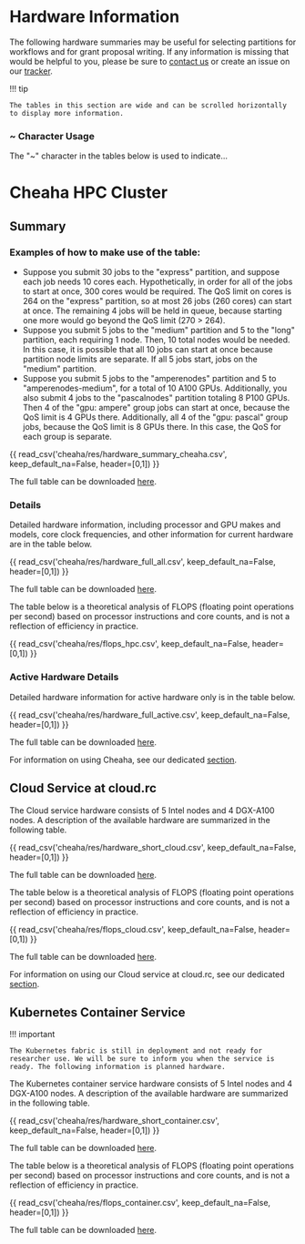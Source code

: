 # Hardware Information

The following hardware summaries may be useful for selecting partitions for workflows and for grant proposal writing. If any information is missing that would be helpful to you, please be sure to [contact us](../index.md#contact-us) or create an issue on our [tracker](https://github.com/uabrc/uabrc.github.io/issues).

<!-- markdownlint-disable MD046 -->
!!! tip

    The tables in this section are wide and can be scrolled horizontally to display more information.
<!-- markdownlint-enable MD046 -->

### ~ Character Usage

The "~" character in the tables below is used to indicate...

# Cheaha HPC Cluster

## Summary

### Examples of how to make use of the table:

- Suppose you submit 30 jobs to the "express" partition, and suppose each job needs 10 cores each. Hypothetically, in order for all of the jobs to start at once, 300 cores would be required. The QoS limit on cores is 264 on the "express" partition, so at most 26 jobs (260 cores) can start at once. The remaining 4 jobs will be held in queue, because starting one more would go beyond the QoS limit (270 > 264).
- Suppose you submit 5 jobs to the "medium" partition and 5 to the "long" partition, each requiring 1 node. Then, 10 total nodes would be needed. In this case, it is possible that all 10 jobs can start at once because partition node limits are separate. If all 5 jobs start, jobs on the "medium" partition.
- Suppose you submit 5 jobs to the "amperenodes" partition and 5 to "amperenodes-medium", for a total of 10 A100 GPUs. Additionally, you also submit 4 jobs to the "pascalnodes" partition totaling 8 P100 GPUs. Then 4 of the "gpu: ampere" group jobs can start at once, because the QoS limit is 4 GPUs there. Additionally, all 4 of the "gpu: pascal" group jobs, because the QoS limit is 8 GPUs there. In this case, the QoS for each group is separate.

{{ read_csv('cheaha/res/hardware_summary_cheaha.csv', keep_default_na=False, header=[0,1]) }}
<!-- fix headers -->

The full table can be downloaded [here](./res/hardware_summary_cheaha.csv).

### Details

Detailed hardware information, including processor and GPU makes and models, core clock frequencies, and other information for current hardware are in the table below.

{{ read_csv('cheaha/res/hardware_full_all.csv', keep_default_na=False, header=[0,1]) }}

The full table can be downloaded [here](./res/hardware_full_all.csv).

The table below is a theoretical analysis of FLOPS (floating point operations per second) based on processor instructions and core counts, and is not a reflection of efficiency in practice.

{{ read_csv('cheaha/res/flops_hpc.csv', keep_default_na=False, header=[0,1]) }}

### Active Hardware Details

Detailed hardware information for active hardware only is in the table below.

{{ read_csv('cheaha/res/hardware_full_active.csv', keep_default_na=False, header=[0,1]) }}

The full table can be downloaded [here](./res/flops_hpc.csv).

For information on using Cheaha, see our dedicated [section](./getting_started.md).

## Cloud Service at cloud.rc

The Cloud service hardware consists of 5 Intel nodes and 4 DGX-A100 nodes. A description of the available hardware are summarized in the following table.

{{ read_csv('cheaha/res/hardware_short_cloud.csv', keep_default_na=False, header=[0,1]) }}

The full table can be downloaded [here](./res/hardware_short_cloud.csv).

The table below is a theoretical analysis of FLOPS (floating point operations per second) based on processor instructions and core counts, and is not a reflection of efficiency in practice.

{{ read_csv('cheaha/res/flops_cloud.csv', keep_default_na=False, header=[0,1]) }}

The full table can be downloaded [here](./res/flops_cloud.csv).

For information on using our Cloud service at cloud.rc, see our dedicated [section](../uab_cloud/index.md).

## Kubernetes Container Service

<!-- markdownlint-disable MD046 -->
!!! important

    The Kubernetes fabric is still in deployment and not ready for researcher use. We will be sure to inform you when the service is ready. The following information is planned hardware.
<!-- markdownlint-enable MD046 -->

The Kubernetes container service hardware consists of 5 Intel nodes and 4 DGX-A100 nodes. A description of the available hardware are summarized in the following table.

{{ read_csv('cheaha/res/hardware_short_container.csv', keep_default_na=False, header=[0,1]) }}

The full table can be downloaded [here](./res/hardware_short_container.csv).

The table below is a theoretical analysis of FLOPS (floating point operations per second) based on processor instructions and core counts, and is not a reflection of efficiency in practice.

{{ read_csv('cheaha/res/flops_container.csv', keep_default_na=False, header=[0,1]) }}

The full table can be downloaded [here](./res/flops_container.csv).

